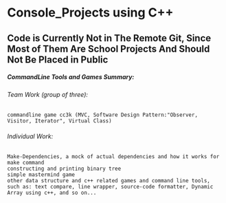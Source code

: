 # Console_Projects using C++
## Code is Currently Not in The Remote Git, Since Most of Them Are School Projects And Should Not Be Placed in Public
##### CommandLine Tools and Games Summary:
###### Team Work (group of three):
    commandline game cc3k (MVC, Software Design Pattern:"Observer, Visitor, Iterator", Virtual Class)
###### Individual Work:
    Make-Dependencies, a mock of actual dependencies and how it works for make command
    constructing and printing binary tree
    simple mastermind game
    other data structure and c++ related games and command line tools, 
    such as: text compare, line wrapper, source-code formatter, Dynamic  Array using c++, and so on...

